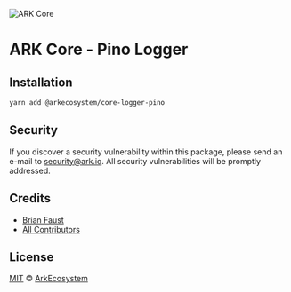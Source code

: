 ![ARK Core](https://i.imgur.com/1aP6F2o.png)

# ARK Core - Pino Logger

## Installation

```bash
yarn add @arkecosystem/core-logger-pino
```

## Security

If you discover a security vulnerability within this package, please send an e-mail to security@ark.io. All security vulnerabilities will be promptly addressed.

## Credits

- [Brian Faust](https://github.com/faustbrian)
- [All Contributors](../../../../contributors)

## License

[MIT](LICENSE) © [ArkEcosystem](https://ark.io)
